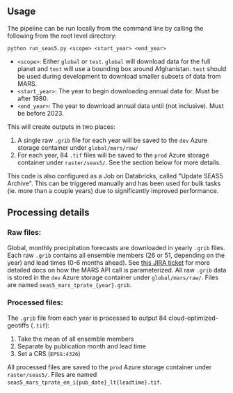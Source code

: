 ## Usage

The pipeline can be run locally from the command line by calling the following from the root level directory: 

```
python run_seas5.py <scope> <start_year> <end_year>
```

- `<scope>`:  Either `global` or `test`. `global` will download data for the full planet and `test` will use a bounding box around Afghanistan. `test` should be used during development to download smaller subsets of data from MARS. 
- `<start_year>`: The year to begin downloading annual data for. Must be after 1980. 
- `<end_year>`: The year to download annual data until (not inclusive). Must be before 2023. 

This will create outputs in two places: 

1) A single raw `.grib` file for each year will be saved to the `dev` Azure storage container under `global/mars/raw/`
2) For each year, 84 `.tif` files will be saved to the `prod` Azure storage container under `raster/seas5/`. See the section below for more details.

This code is also configured as a Job on Databricks, called "Update SEAS5 Archive". This can be triggered manually and has been used for bulk tasks (ie. more than a couple years) due to significantly improved performance. 

## Processing details

### Raw files:
Global, monthly precipitation forecasts are downloaded in yearly `.grib` files. Each raw `.grib` contains all ensemble members (26 or 51, depending on the year) and lead times (0-6 months ahead). See [this JIRA ticket](https://humanitarian.atlassian.net/browse/DSCI-539?focusedCommentId=177527) for more detailed docs on how the MARS API call is parameterized. All raw `.grib` data is stored in the `dev` Azure storage container under `global/mars/raw/`. Files are named `seas5_mars_tprate_{year}.grib`. 

### Processed files: 
The `.grib` file from each year is processed to output 84 cloud-optimized-geotiffs (`.tif`): 
1. Take the mean of all ensemble members
2. Separate by publication month and lead time
3. Set a CRS (`EPSG:4326`)

All processed files are saved to the `prod` Azure storage container under `raster/seas5/`. Files are named `seas5_mars_tprate_em_i{pub_date}_lt{leadtime}.tif`.